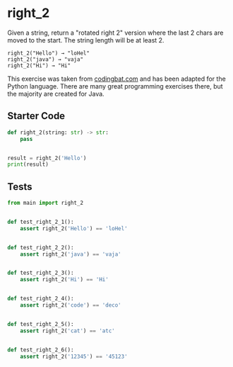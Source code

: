 # right_2





Given a string, return a "rotated right 2" version where the last 2 chars are moved to the start. The string length will be at least 2.

```
right_2("Hello") → "loHel"
right_2("java") → "vaja"
right_2("Hi") → "Hi"
```

This exercise was taken from [codingbat.com](https://codingbat.com/prob/p130781) and has been adapted for the Python language. There are many great programming exercises there, but the majority are created for Java.

## Starter Code
```python
def right_2(string: str) -> str:
    pass


result = right_2('Hello')
print(result)
```

## Tests
```python
from main import right_2


def test_right_2_1():
    assert right_2('Hello') == 'loHel'


def test_right_2_2():
    assert right_2('java') == 'vaja'


def test_right_2_3():
    assert right_2('Hi') == 'Hi'


def test_right_2_4():
    assert right_2('code') == 'deco'


def test_right_2_5():
    assert right_2('cat') == 'atc'


def test_right_2_6():
    assert right_2('12345') == '45123'
```
